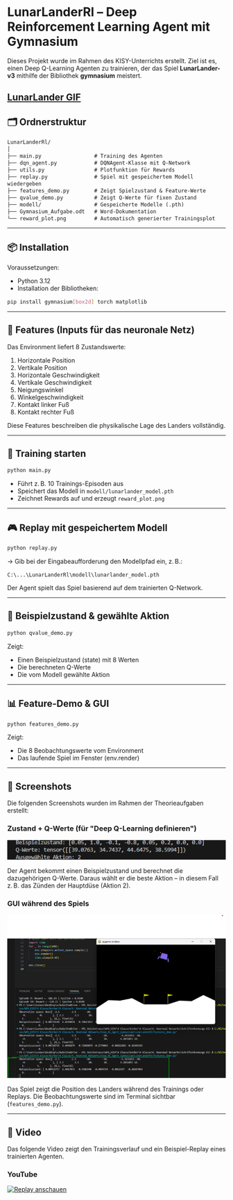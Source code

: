 # LunarLanderRl – Deep Reinforcement Learning Agent mit Gymnasium

Dieses Projekt wurde im Rahmen des KISY-Unterrichts erstellt. Ziel ist es, einen Deep Q-Learning Agenten zu trainieren, der das Spiel **LunarLander-v3** mithilfe der Bibliothek **gymnasium** meistert.

[LunarLander GIF](images/lunar_lander.gif)
---

## 🗂️ Ordnerstruktur

```
LunarLanderRl/
│
├── main.py                 # Training des Agenten
├── dqn_agent.py            # DQNAgent-Klasse mit Q-Network
├── utils.py                # Plotfunktion für Rewards
├── replay.py               # Spiel mit gespeichertem Modell wiedergeben
├── features_demo.py        # Zeigt Spielzustand & Feature-Werte
├── qvalue_demo.py          # Zeigt Q-Werte für fixen Zustand
├── modell/                 # Gespeicherte Modelle (.pth)
├── Gymnasium_Aufgabe.odt   # Word-Dokumentation
└── reward_plot.png         # Automatisch generierter Trainingsplot
```

---

## 📦 Installation

Voraussetzungen:

- Python 3.12  
- Installation der Bibliotheken:

```bash
pip install gymnasium[box2d] torch matplotlib
```

---

## 🚀 Features (Inputs für das neuronale Netz)

Das Environment liefert 8 Zustandswerte:

1. Horizontale Position  
2. Vertikale Position  
3. Horizontale Geschwindigkeit  
4. Vertikale Geschwindigkeit  
5. Neigungswinkel  
6. Winkelgeschwindigkeit  
7. Kontakt linker Fuß  
8. Kontakt rechter Fuß  

Diese Features beschreiben die physikalische Lage des Landers vollständig.

---

## 🧠 Training starten

```bash
python main.py
```

- Führt z. B. 10 Trainings-Episoden aus  
- Speichert das Modell in `modell/lunarlander_model.pth`  
- Zeichnet Rewards auf und erzeugt `reward_plot.png`

---

## 🎮 Replay mit gespeichertem Modell

```bash
python replay.py
```

→ Gib bei der Eingabeaufforderung den Modellpfad ein, z. B.:

```
C:\...\LunarLanderRl\modell\lunarlander_model.pth
```

Der Agent spielt das Spiel basierend auf dem trainierten Q-Network.

---

## 🔎 Beispielzustand & gewählte Aktion

```bash
python qvalue_demo.py
```

Zeigt:

- Einen Beispielzustand (state) mit 8 Werten  
- Die berechneten Q-Werte  
- Die vom Modell gewählte Aktion

---

## 📊 Feature-Demo & GUI

```bash
python features_demo.py
```

Zeigt:

- Die 8 Beobachtungswerte vom Environment  
- Das laufende Spiel im Fenster (env.render)  

---

## 📸 Screenshots

Die folgenden Screenshots wurden im Rahmen der Theorieaufgaben erstellt:

### Zustand + Q-Werte (für "Deep Q-Learning definieren")
![Beispiel Q-Werte](images/qvalues.png)

Der Agent bekommt einen Beispielzustand und berechnet die dazugehörigen Q-Werte. Daraus wählt er die beste Aktion – in diesem Fall z. B. das Zünden der Hauptdüse (Aktion 2).

### GUI während des Spiels
![LunarLander GUI](images/gui_demo.png)

Das Spiel zeigt die Position des Landers während des Trainings oder Replays. Die Beobachtungswerte sind im Terminal sichtbar (`features_demo.py`).

---

## 🎥 Video

Das folgende Video zeigt den Trainingsverlauf und ein Beispiel-Replay eines trainierten Agenten.

### YouTube

[![Replay anschauen](https://img.youtube.com/vi/YOUTUBE_VIDEO_ID/0.jpg)](https://www.youtube.com/watch?v=YOUTUBE_VIDEO_ID)




